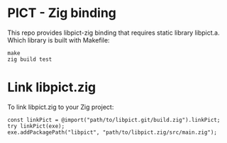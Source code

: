 # PICT - Zig binding

This repo provides libpict-zig binding that requires static library libpict.a.
Which library is built with Makefile:

```
make
zig build test
```

# Link libpict.zig

To link libpict.zig to your Zig project:

```
const linkPict = @import("path/to/libpict.git/build.zig").linkPict;
try linkPict(exe);
exe.addPackagePath("libpict", "path/to/libpict.zig/src/main.zig");
```


